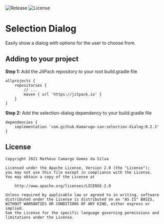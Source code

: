 ![Release](https://jitpack.io/v/Kamarugo-san/selection-dialog.svg)
![License](https://img.shields.io/github/license/Kamarugo-san/selection-dialog)

# Selection Dialog
Easily show a dialog with options for the user to choose from.

## Adding to your project
**Step 1:** Add the JitPack repository to your root build.gradle file

```
allprojects {
    repositories {
        // ...
        maven { url 'https://jitpack.io' }
    }
}
```

**Step 2:** Add the selection-dialog dependency to your build.gradle file

```
dependencies {
    implementation 'com.github.Kamarugo-san:selection-dialog:0.2.3'
}
```

## License
```
Copyright 2021 Matheus Camargo Gomes da Silva

Licensed under the Apache License, Version 2.0 (the "License");
you may not use this file except in compliance with the License.
You may obtain a copy of the License at

    http://www.apache.org/licenses/LICENSE-2.0

Unless required by applicable law or agreed to in writing, software
distributed under the License is distributed on an "AS IS" BASIS,
WITHOUT WARRANTIES OR CONDITIONS OF ANY KIND, either express or implied.
See the License for the specific language governing permissions and
limitations under the License.
```
